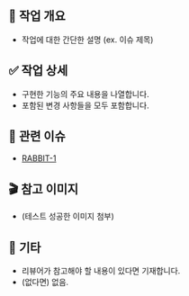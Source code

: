 ## 📌 작업 개요
- 작업에 대한 간단한 설명 (ex. 이슈 제목)

## ✅ 작업 상세
- 구현한 기능의 주요 내용을 나열합니다.
- 포함된 변경 사항들을 모두 포함합니다.

## 🎫 관련 이슈
- [RABBIT-1](https://dssw5.atlassian.net/browse/RABBIT-1)

## 🎬 참고 이미지
- (테스트 성공한 이미지 첨부)

## 📎 기타
- 리뷰어가 참고해야 할 내용이 있다면 기재합니다.
- (없다면) 없음.
